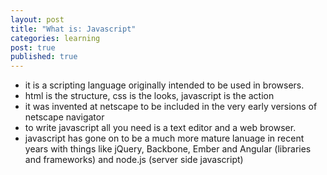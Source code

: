 ```yaml
---
layout: post
title: "What is: Javascript" 
categories: learning
post: true
published: true
---
```


- it is a scripting language originally intended to be used in browsers.
- html is the structure, css is the looks, javascript is the action
- it was invented at netscape to be included in the very early versions
  of netscape navigator
- to write javascript all you need is a text editor and a web browser.
- javascript has gone on to be a much more mature lanuage in recent
  years with things like jQuery, Backbone, Ember and Angular (libraries
  and frameworks) and node.js (server side javascript)
